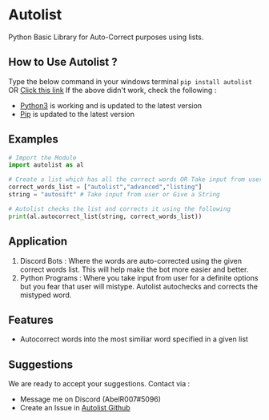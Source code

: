 # Autolist

Python Basic Library for Auto-Correct purposes using lists.

## How to Use Autolist ?
Type the below command in your windows terminal 
`pip install autolist` OR [Click this link](https://pypi.org/project/autolist/)
If the above didn't work, check the following :
- [Python3](https://www.python.org/) is working and is updated to the latest version
- [Pip](https://pypi.org/project/pip/) is updated to the latest version

## Examples
```python
# Import the Module
import autolist as al

# Create a list which has all the correct words OR Take input from user
correct_words_list = ["autolist","advanced","listing"]
string = "autosift" # Take input from user or Give a String

# Autolist checks the list and corrects it using the following
print(al.autocorrect_list(string, correct_words_list))
```

## Application
1. Discord Bots :
  Where the words are auto-corrected using the given correct words list. This will help make the bot more easier and better.
2. Python Programs :
  Where you take input from user for a definite options but you fear that user will mistype. Autolist autochecks and corrects the mistyped word.

## Features
- Autocorrect words into the most similiar word specified in a given list

## Suggestions
We are ready to accept your suggestions.
Contact via :
- Message me on Discord (AbelR007#5096)
- Create an Issue in [Autolist Github](https://github.com/AbelR007/Autolist)
